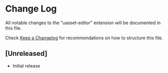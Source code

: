 # Change Log

All notable changes to the "uasset-editor" extension will be documented in this file.

Check [Keep a Changelog](http://keepachangelog.com/) for recommendations on how to structure this file.

## [Unreleased]

- Initial release